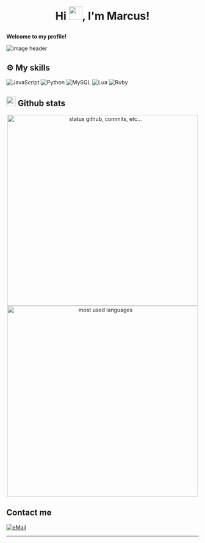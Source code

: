 # <p align="center">Hi <img src="https://i0.wp.com/brightestyoungthings.com/wp-content/uploads/2016/02/150754-bears-waving-gif-imgur-tumblr-jfGo.gif" width="35px">, I'm Marcus!</p>

**Welcome to my profile!**

<img alt="image header" src="https://c.tenor.com/9pXcXtw81qMAAAAC/welcome-text.gif"/> 

## ⚙️ My skills

![JavaScript](https://img.shields.io/badge/javascript%20-%23323330.svg?&style=for-the-badge&logo=javascript&logoColor=%23F7DF1E&color=3d3919)
![Python](https://img.shields.io/badge/python-%230095D5.svg?&style=for-the-badge&logo=python&logoColor=white)
![MySQL](https://img.shields.io/badge/mysql-%2300f.svg?&style=for-the-badge&logo=mysql&logoColor=white&color=3280ad)
![Lua](https://img.shields.io/badge/Lua-%234ea94b.svg?&style=for-the-badge&logo=lua&logoColor=white)
![Ruby](https://img.shields.io/badge/Lua-%234ea94b.svg?&style=for-the-badge&logo=ruby&logoColor=white)

## <img src="https://raw.githubusercontent.com/marcos-inja/marcos-inja/main/gifs/haha.gif" width="25px"> Github stats

<p align="center">
    <img alt="status github, commits, etc..." width="500px" src="https://github-readme-stats.vercel.app/api?username=z-Mythic&count_private=true&show_icons=true&custom_title=Github&theme=algolia&bg_color=0,000000,130F40&layout=compact&border_radius=8"
    /> <br>
    <img alt="most used languages" width="500px" src="https://github-readme-stats.vercel.app/api/top-langs/?username=z-Mythic&count_private=true&theme=algolia&bg_color=0,000000,130F40&layout=compact&border_radius=8&langs_count=20&hide=hack,swift,kotlin,objective-c"/>
</p>

## Contact me

<a href="mailto:marcosvaas@gmail.com-">
<img alt="eMail" src="https://img.shields.io/badge/marcosvaas@gmail.com-D14836?style=for-the-badge&logo=gmail&logoColor=white" />
</a>

-------
